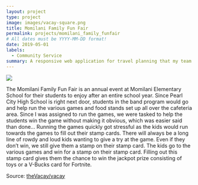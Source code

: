 ```yaml
---
layout: project
type: project
image: images/vacay-square.png
title: Momilani Family Fun Fair
permalink: projects/momilani_family_funfair
# All dates must be YYYY-MM-DD format!
date: 2019-05-01
labels:
  - Community Service
summary: A responsive web application for travel planning that my team developed in ICS 415.
---
```


<img class="ui medium right floated rounded image" src="../images/vacay-home-page.png">

The Momilani Family Fun Fair is an annual event at Momilani Elementary School for their students to enjoy after an entire school year. Since Pearl City High School is right next door, students in the band program would go and help run the various games and food stands set up all over the cafeteria area. Since I was assigned to run the games, we were tasked to help the students win the game without making it obvious, which was easier said than done... Running the games quickly got stressful as the kids would run towards the games to fill out their stamp cards. There will always be a long line of rowdy and loud kids wanting to give a try at the game. Even if they don’t win, we still give them a stamp on their stamp card. The kids go to the various games and win for a stamp on their stamp card. Filling out this stamp card gives them the chance to win the jackpot prize consisting of toys or a V-Bucks card for Fortnite.
 
Source: <a href="https://github.com/theVacay/vacay"><i class="large github icon"></i>theVacay/vacay</a>
